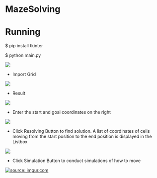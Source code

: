 # MazeSolving

# Running

$ pip install tkinter

$ python main.py

<img src = "https://i.imgur.com/avz2Bvb.png?1">

- Import Grid

<img src = "https://i.imgur.com/6wOZxFX.png">

- Result

<img src = "https://i.imgur.com/J0XBFaS.png?1">

- Enter the start and goal coordinates on the right

<img src = "https://i.imgur.com/4MTBBvN.png?1">

- Click Resolving Button  to find solution. A list of coordinates of cells moving from the start position to the end position is displayed in the Listbox

<img src = "https://i.imgur.com/hIQPgZ8.png?1">

- Click Simulation Button to conduct simulations of how to move

<a href="https://imgur.com/fCgpFs8"><img src="https://i.imgur.com/fCgpFs8.gif" title="source: imgur.com" /></a>

